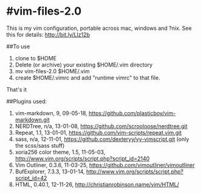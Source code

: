 #vim-files-2.0
=============

This is my vim configuration, portable across mac, windows and ?nix. See this for details: http://bit.ly/LIz12b

##To use

1. clone to $HOME
2. Delete (or archive) your existing $HOME/.vim directory
3. mv vim-files-2.0 $HOME/.vim
2. create $HOME/.vimrc and add "runtime vimrc" to that file.

That's it

##Plugins used:
1. vim-markdown, 9, 09-05-18, https://github.com/plasticboy/vim-markdown.git
2. NERDTree,  n/a, 13-01-08, https://github.com/scrooloose/nerdtree.git
3. Repeat, 1.1, 13-01-01, https://github.com/vim-scripts/repeat.vim.git
4. sass, n/a, 12-11-01, https://github.com/dexteryy/yy-vimscript.git (only the scss/sass stuff)
5. xoria256 color theme, 1.5, 11-05-03,  http://www.vim.org/scripts/script.php?script_id=2140
6. Vim Outliner, 0.3.6, 11-03-25, https://github.com/vimoutliner/vimoutliner
7. BufExplorer, 7.3.3, 13-01-14, http://www.vim.org/scripts/script.php?script_id=42
8. HTML, 0.40.1, 12-11-26, http://christianrobinson.name/vim/HTML/


